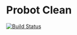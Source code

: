 # Probot Clean
[![Build Status](https://travis-ci.com/funivan/probot-clean.svg?branch=master)](https://travis-ci.com/funivan/probot-clean)